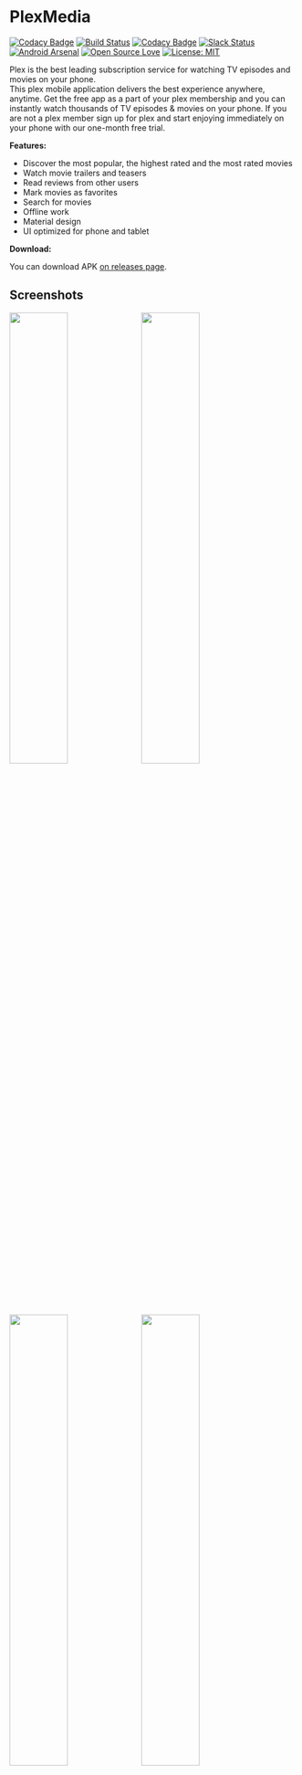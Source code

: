 PlexMedia
==================
[![Codacy Badge](https://api.codacy.com/project/badge/Coverage/9d71713560374c938dba8a476ce8debf)](https://www.codacy.com/app/maksim-m/Popular-Movies-App) [![Build Status](https://travis-ci.org/maksim-m/Popular-Movies-App.svg?branch=master)](https://travis-ci.org/maksim-m/Popular-Movies-App) [![Codacy Badge](https://api.codacy.com/project/badge/Grade/4fad0c93fd3749d690571a7a728ce047)](https://www.codacy.com/app/piyushguptaece/hypertrack-live-android?utm_source=github.com&utm_medium=referral&utm_content=hypertrack/hypertrack-live-android&utm_campaign=badger) [![Slack Status](http://slack.hypertrack.com/badge.svg)](http://slack.hypertrack.com) [![Android Arsenal](https://img.shields.io/badge/Android%20Arsenal-HyperTrack%20Live-brightgreen.svg?style=flat)](https://android-arsenal.com/details/3/5754) [![Open Source Love](https://badges.frapsoft.com/os/v1/open-source.svg?v=103)](https://opensource.org/licenses/MIT) [![License: MIT](https://img.shields.io/badge/License-MIT-yellow.svg)](https://opensource.org/licenses/MIT)

Plex is the best leading subscription service for watching TV episodes and movies on your phone.  
This plex mobile application delivers the best experience anywhere, anytime.  Get the free app as a part of your plex membership and you can instantly watch thousands of TV episodes &amp; movies on your phone.   If you are not a plex member sign up for plex and start enjoying immediately on your phone with our one-month free trial.


**Features:**

- Discover the most popular, the highest rated and the most rated movies
- Watch movie trailers and teasers
- Read reviews from other users
- Mark movies as favorites
- Search for movies
- Offline work
- Material design
- UI optimized for phone and tablet

**Download:**

You can download APK [on releases page][5].

Screenshots
-----------

<img width="45%" src="https://user-images.githubusercontent.com/16405013/43924390-d27608ae-9c24-11e8-8fdc-0ec24bfe47fd.png" />
<img width="45%" src="https://user-images.githubusercontent.com/16405013/43924414-df848796-9c24-11e8-82e5-37b2deb82014.png" />
<img width="45%" src="https://user-images.githubusercontent.com/16405013/43924412-df229392-9c24-11e8-908a-51f58a1ffe4c.png" />

<img width="45%" src="https://user-images.githubusercontent.com/16405013/43924413-df5041e8-9c24-11e8-85e3-57b2a0f95963.png" />
<img width="45%" src="https://user-images.githubusercontent.com/16405013/43924414-df848796-9c24-11e8-82e5-37b2deb82014.png" />

Developer setup
---------------

### Requirements

- Java 8
- Latest version of Android SDK and Android Build Tools

### API Key

The app uses themoviedb.org API to get movie information and posters. You must provide your own [API key][1] in order to build the app.

Just put your API key into `~/.gradle/gradle.properties` file (create the file if it does not exist already):

```gradle
MY_MOVIE_DB_API_KEY="abc123"
```

### Building

You can build the app with Android Studio or with `./gradlew assembleDebug` command.

### Testing

This project integrates a combination of [local unit tests][2], [instrumented tests][3] and [code analysis tools][4].

Just run `build.sh` to ensure that project code is valid and stable.
This will run local unit tests on the JVM, instrumented tests on connected device (or emulator) and analyse code with Checkstyle, Findbugs and PMD.


## Versioning

For transparency and insight into our release cycle, and for striving to maintain backward compatibility, PlexMedia will be maintained according to the [Semantic Versioning](http://semver.org/) guidelines as much as possible.

Releases will be numbered with the following format:

`<major>.<minor>.<patch>-<build>`

Constructed with the following guidelines:

* A new *major* release indicates a large change where backward compatibility is broken.
* A new *minor* release indicates a normal change that maintains backward compatibility.
* A new *patch* release indicates a bugfix or small change which does not affect compatibility.
* A new *build* release indicates this is a pre-release of the version.


***

If you distribute a copy or make a fork of the project, you have to credit this project as the source.

This program is free software: you can redistribute it and/or modify it under the terms of the GNU General Public License as published by the Free Software Foundation, either version 3 of the License, or (at your option) any later version.

This program is distributed in the hope that it will be useful, but WITHOUT ANY WARRANTY; without even the implied warranty of MERCHANTABILITY or FITNESS FOR A PARTICULAR PURPOSE.  See the GNU General Public License for more details.

You should have received a copy of the GNU General Public License along with this program.  If not, see http://www.gnu.org/licenses/ .

***


License
-------

    Copyright 2017 PlexMedia,Inc

    Licensed under the Apache License, Version 2.0 (the "License");
    you may not use this file except in compliance with the License.
    You may obtain a copy of the License at

       http://www.apache.org/licenses/LICENSE-2.0

    Unless required by applicable law or agreed to in writing, software
    distributed under the License is distributed on an "AS IS" BASIS,
    WITHOUT WARRANTIES OR CONDITIONS OF ANY KIND, either express or implied.
    See the License for the specific language governing permissions and
    limitations under the License.

[1]: https://www.themoviedb.org/documentation/api
[2]: app/src/test/
[3]: app/src/androidTest/
[4]: quality/
[5]: https://github.com/mohamedebrahim96/PlexMedia/raw/master/version/release/app-release.apk
